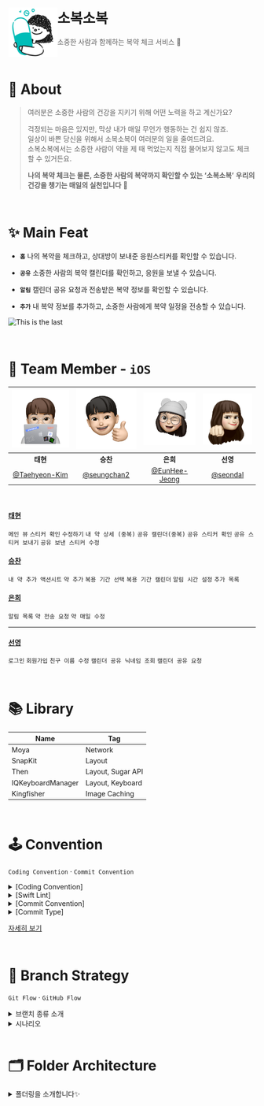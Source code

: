 # 소복소복<img src="./Asset/sobok-logo.png" align=left width=100>

> 소중한 사람과 함께하는 복약 체크 서비스 💊

<br />

# 💭 About

> 여러분은 소중한 사람의 건강을 지키기 위해 어떤 노력을 하고 계신가요?  
> 
> 걱정되는 마음은 있지만, 막상 내가 매일 무언가 행동하는 건 쉽지 않죠.  
> 일상이 바쁜 당신을 위해서 소복소복이 여러분의 일을 줄여드려요.  
> 소복소복에서는 소중한 사람이 약을 제 때 먹었는지 직접 물어보지 않고도 체크할 수 있거든요.  
> 
> **나의 복약 체크는 물론, 소중한 사람의 복약까지 확인할 수 있는 ‘소복소복’**
> **우리의 건강을 챙기는 매일의 실천입니다** 🙂

<br />

# ✨ Main Feat

- **`홈`** 
나의 복약을 체크하고, 상대방이 보내준 응원스티커를 확인할 수 있습니다.

- **`공유`** 
소중한 사람의 복약 캘린더를 확인하고, 응원을 보낼 수 있습니다.

- **`알림`**
캘린더 공유 요청과 전송받은 복약 정보를 확인할 수 있습니다.

- **`추가`** 
내 복약 정보를 추가하고, 소중한 사람에게 복약 일정을 전송할 수 있습니다.

![This is the last](https://user-images.githubusercontent.com/75469131/150535885-e6c38a60-19b0-4957-8919-2c78074cdb50.png)

<br />

# 🍎 Team Member - `iOS`

|<img src="./Asset/태현.png" width=200>|<img src="./Asset/승찬.png" width=200>|<img src="./Asset/은희.png" width=200>|<img src="./Asset/선영.png" width=200>|
|:--:|:--:|:--:|:--:|
|**태현**|**승찬**|**은희**|**선영**|
|[@Taehyeon-Kim](https://github.com/Taehyeon-Kim)|[@seungchan2](https://github.com/seungchan2)|[@EunHee-Jeong](https://github.com/EunHee-Jeong)|[@seondal](https://github.com/seondal)|

<br />

#### [태현](https://github.com/Taehyeon-Kim)
`메인 뷰` `스티커 확인` `수정하기` `내 약 상세 (중복)` `공유 캘린더(중복)` `공유 스티커 확인` `공유 스티커 보내기` `공유 보낸 스티커 수정`

#### [승찬](https://github.com/seungchan2)
`내 약 추가 액션시트` `약 추가` `복용 기간 선택` `복용 기간 캘린더` `알림 시간 설정` `추가 목록`


#### [은희](https://github.com/EunHee-Jeong)
`알림 목록` `약 전송 요청` `약 매일 수정`

---

#### [선영](https://github.com/seondal)
`로그인` `회원가입` `친구 이름 수정` `캘린더 공유 닉네임 조회` `캘린더 공유 요청`

<br />

# 📚 Library

| Name | Tag |
| --- | --- |
| Moya | Network |
| SnapKit | Layout |
| Then | Layout, Sugar API     |
| IQKeyboardManager | Layout, Keyboard |
| Kingfisher | Image Caching | 

<br />

# 🕹 Convention

`Coding Convention` · `Commit Convention`

<details markdown="1">
<summary>[Coding Convention]</summary>

### 📍 MARK 주석

```
// MARK: - Properties
// MARK: - @IBOutlet Properties
// MARK: - @IBAction Properties
// MARK: - View Life Cycle viewDidLoad(), viewWillAppear(_:) …
// MARK: - Functions
// MARK: - Extensions
// MARK: - UITableViewDataSource
// MARK: - UITableViewDelegate 프로토콜들 Extension 으로 빼기
```
---

### 📍 함수 네이밍

**`서버통신`**

서비스함수명 + WithAPI

**`IBAction`**

동사원형 + 목적어
ex) touchBackButton

**`뷰 전환`**

pop, push, present, dismiss
동사 + To + 목적지 뷰 (다음에 보일 뷰)
( dismiss는 dismiss + 현재 뷰 )

**`데이터 다루기`**
- 데이터 파싱 - parse + 모델 + 결과물   
    parseDiaryUserID    
    sort소확행
    
**`초기세팅`**
- init + 목적어
ex) initPickerView

**`hidden unhidden`**
- show + 목적어
- hide + 목적어

**`뷰 UI 관련`**
- 동사원형 + 목적어

**`애니메이션`**
- 동사원형 + 목적어 + WithAnimation
- showButtonsWithAnimation

**`register`**
- register + 목적어
- registerXib

**`권한 위임`**
- setDelegation()
- assignDelegation()

**`subview로 붙이기`**
- attatch

**`프로토콜`**
- 뷰 이름 + View + Protocol

---

### 📍 파일명 네이밍

**@IBOutlet Properties - 프로퍼티 종류 뒤에 다 쓰기 (줄임말 X)**

ex) emailTextField(O) emailTF(X)  
      loginButton(O)

**뷰 컨트롤러 파일 만들 때 뒤에 ViewController 다 쓰기 (VC (X))**

파일명 첫 글자는 대문자  
Enum 등은 첫 글자 대문자  
변수 첫 글자는 소문자
</details>


<details markdown="2">
<summary>[Swift Lint]</summary>

```
disabled_rules:
- line_length
- trailing_whitespace
- orphaned_doc_comment
- nesting
- function_body_length

opt_in_rules:
- anyobject_protocol
- let_var_whitespace

included:

excluded:
- SobokSobok/Application # AppDelegate, SceneDelegate 파일 무시
- SobokSobok/Common/NameSpace

identifier_name:
  excluded:
    - id

force_cast:
    warning              # 강제 캐스팅은 error에서 warning으로 변경

```
</details>

<details markdown="3">
<summary>[Commit Convention]</summary>

```
💊 [소복소복 Commit Message Template]
✅ [커밋 타입] 내용 (#이슈번호) 형식으로 작성
✅ ex. [Feat] 로그인 뷰 구현 (#1)
✅ 제목(title)을 아랫줄에 작성
✅ 최대 50글자, 제목 끝에 마침표 금지, 무엇을 했는지 명확하게 작성

########################
# ✅ 본문(body)을 아랫줄에 작성

########################
# ✅ 꼬릿말(footer)을 아랫줄에 작성

########################
```
</details>
 
<details markdown="3">
<summary>[Commit Type]</summary>

  > 🚨 총 9개의 커밋 타입으로 구분한다.
  
```  
[Docs]   문서 작성 및 수정 작업(README 등)
[Add]    기능이 아닌 것 생성 및 추가 작업(파일·익스텐션·프로토콜 등)
[Feat]   새로운 기능 추가 작업
[Style]  UI 관련 작업(UI 컴포넌트, Xib 파일, 컬러·폰트 작업 등)
[Fix]    에러 및 버그 수정, 기능에 대한 수정 작업
[Edit]   Fix가 아닌 모든 수정 작업(주석, 파일 및 폴더 위치, 코드 스타일 등)
[Del]    파일, 에셋 등 삭제 작업
[Set]    세팅 관련 작업
[Test]   테스트 관련 작업
```  
</details>

[자세히 보기](https://baejiann120.notion.site/Convention-334f61e9e0a94f02abf4b4ebc979bbf3)
 

<br />

# 🐾 Branch Strategy

`Git Flow` · `GitHub Flow`

<details markdown="1">
<summary>브랜치 종류 소개</summary>

`develop` - default 
- protected → 승인 받아야만 merge 가능

`feature`
- feature/#이슈번호
- feature/#1

</details>

<details markdown="1">
<summary>시나리오</summary>

> 1️⃣ **Issue**
> 1. 이슈생성

> 2️⃣ **Branch**
> - ex. feature/#16

> 3️⃣ **Pull request**
> 1. reviewer → 4명
> 2. 4명 중 2명이 승인(approve)을 해야 merge 가능

> 4️⃣ **Code Review**
> 1. 수정 요청
> 2. 대상자(작업자)가 수정을 하고 다시 커밋을 날림
> 3. 수정 반영하고 답글로 커밋로그 남기기
>    - 수정사항은 커밋번호로 남기기

> 5️⃣ **merge**
> 1. 팀원 호출
> 2. 간단한 리뷰, 피드백, 회의 마친 후
> 3. 다 같이 보는 자리에서 합칠 수 있도록 하기

</details>

<br />

# 🗂 Folder Architecture

<details markdown="1">
<summary>폴더링을 소개합니다✨</summary>

- 🗂 Application (Application Layer에 해당하는 그룹)

    - AppDelegate.swift
    - SceneDelegate.swift
- 🗂 Common
    - 🗂 DesignSystem (ex. `Component`, `FontConverter`, `etc.`)
    - 🗂 NameSpace (ex. `Font`, `Color`, `Image`, `Xib`, `Text`, `etc.`)
    - 🗂 Extension (EasyKit에 없고 프로젝트 내에서 필요한 Extension)
    - 🗂 Protocol
- 🗂 Data
    - 🗂 Mock (Mock, Stub용으로 사용할 json 파일)
    - 🗂 Model (일반 Model)
    - 🗂 DTO (네트워크 통신용 Model)
- 🗂 Presentation
    - 🗂 Common (공통 VC)
    
        - BaseViewController
        - Navigation
        - TabBarController
    - 🗂 Splash (뷰)
    
        - SplashViewController.xib
        - SplashViewController.swift
        - 🗂 ViewModel
        - 🗂 Cell
        - 🗂 View
    - SignIn
    - SignUp
    - ...
- 🗂 Resource
    - Launch.storyboard
    - 🗂 Gif (Lottie용이 있다면 gif 파일 그룹)
    - 🗂 Font (font 파일 그룹)
    - 🗂 Assets.xcassets (`AppIcon`)
    
        - AppIcon
    - 🗂 Color.xcassets (`컬러값`)
    - 🗂 Image.xcassets (`이미지`, `아이콘`)
    
        - 에셋 추가
- 🗂 Service
    - 🗂 Network (`json 폼 회의`)
    
        - BaseRequest
        - BaseResponse
    - 🗂 Parser (Converter)
    
        - MockParser.swift
    - 🗂 Result (네트워크 통신 결과)
    
        - NetworkResult
- 🗂 Support(s)
    - 🗂 Script (스크립트 )
    - Info.plist

</details>
